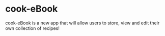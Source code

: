 # cook-eBook

cook-eBook is a new app that will allow users to store, view and edit their own collection of recipes!
